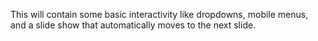 This will contain some basic interactivity like dropdowns, mobile menus, and a slide show that automatically moves to the next slide.